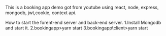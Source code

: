 This is a booking app demo got from youtube using react, node, express, mongodb, jwt,cookie, context api.

How to start the forent-end server and back-end server.
1.Install Mongodb and start it.
2.bookingapp>yarn start
3.bookingapp\client>yarn start
